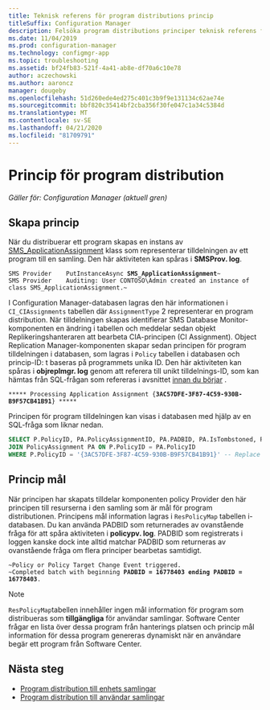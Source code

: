 ```yaml
---
title: Teknisk referens för program distributions princip
titleSuffix: Configuration Manager
description: Felsöka program distributions principer teknisk referens för Configuration Manager.
ms.date: 11/04/2019
ms.prod: configuration-manager
ms.technology: configmgr-app
ms.topic: troubleshooting
ms.assetid: bf24fb83-521f-4a41-ab8e-df70a6c10e78
author: aczechowski
ms.author: aaroncz
manager: dougeby
ms.openlocfilehash: 51d260ede4ed275c401c3b9f9e131134c62ae74e
ms.sourcegitcommit: bbf820c35414bf2cba356f30fe047c1a34c5384d
ms.translationtype: MT
ms.contentlocale: sv-SE
ms.lasthandoff: 04/21/2020
ms.locfileid: "81709791"
---
```

# <a name="application-deployment-policy"></a>Princip för program distribution

*Gäller för: Configuration Manager (aktuell gren)*

## <a name="policy-creation"></a>Skapa princip

När du distribuerar ett program skapas en instans av [SMS_ApplicationAssignment](../../develop/reference/apps/sms_applicationassignment-server-wmi-class.md) klass som representerar tilldelningen av ett program till en samling. Den här aktiviteten kan spåras i **SMSProv. log**.

<pre><code class="lang-text">SMS Provider    PutInstanceAsync <b>SMS_ApplicationAssignment</b>~
SMS Provider    Auditing: User CONTOSO\Admin created an instance of class SMS_ApplicationAssignment.~
</code></pre>

I Configuration Manager-databasen lagras den här informationen i `CI_CIAssignments` tabellen där `AssignmentType` 2 representerar en program distribution. När tilldelningen skapas identifierar SMS Database Monitor-komponenten en ändring i tabellen och meddelar sedan objekt Replikeringshanteraren att bearbeta CIA-principen (CI Assignment). Object Replication Manager-komponenten skapar sedan principen för program tilldelningen i databasen, som lagras i `Policy` tabellen i databasen och princip-ID: t baseras på programmets unika ID. Den här aktiviteten kan spåras i **objreplmgr. log** genom att referera till unikt tilldelnings-ID, som kan hämtas från SQL-frågan som refereras i avsnittet [innan du börjar](app-deployment-technical-reference.md#before-you-begin) .

<pre><code class="lang-text">***** Processing Application Assignment {<b>3AC57DFE-3F87-4C59-930B-B9F57CB41B91</b>} *****
</code></pre>

Principen för program tilldelningen kan visas i databasen med hjälp av en SQL-fråga som liknar nedan.

```sql
SELECT P.PolicyID, PA.PolicyAssignmentID, PA.PADBID, PA.IsTombstoned, PA.LastUpdateTime FROM Policy P
JOIN PolicyAssignment PA ON P.PolicyID = PA.PolicyID
WHERE P.PolicyID = '{3AC57DFE-3F87-4C59-930B-B9F57CB41B91}' -- Replace Assignment Unique ID
```

## <a name="policy-targeting"></a>Princip mål

När principen har skapats tilldelar komponenten policy Provider den här principen till resurserna i den samling som är mål för program distributionen. Principens mål information lagras i `ResPolicyMap` tabellen i-databasen. Du kan använda PADBID som returnerades av ovanstående fråga för att spåra aktiviteten i **policypv. log**. PADBID som registrerats i loggen kanske dock inte alltid matchar PADBID som returneras av ovanstående fråga om flera principer bearbetas samtidigt.

<pre><code class="lang-text">~Policy or Policy Target Change Event triggered.
~Completed batch with beginning <b>PADBID = 16778403 ending PADBID = 16778403</b>.
</code></pre>

> [!NOTE]
> `ResPolicyMap`tabellen innehåller ingen mål information för program som distribueras som **tillgängliga** för användar samlingar. Software Center frågar en lista över dessa program från hanterings platsen och princip mål information för dessa program genereras dynamiskt när en användare begär ett program från Software Center.

## <a name="next-steps"></a>Nästa steg

- [Program distribution till enhets samlingar](device-deployment-technical-reference.md)
- [Program distribution till användar samlingar](user-deployment-technical-reference.md)

